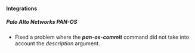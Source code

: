 
#### Integrations

##### Palo Alto Networks PAN-OS

- Fixed a problem where the ***pan-os-commit*** command did not take into account the *description* argument.
